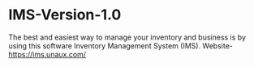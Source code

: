 # IMS-Version-1.0
The best and easiest way to manage your inventory and business is by using this software Inventory Management System (IMS).  Website-  https://ims.unaux.com/
